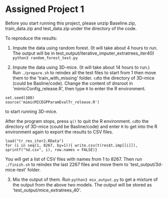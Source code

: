 # Assigned Project 1

Before you start running this project, please unzip Baseline.zip, train_data.zip and test_data.zip under the directory of the code. 

To reproduce the results:  
1. Impute the data using random forest. (It will take about 4 hours to run. The output will be in test_output/iterative_imputer_extratrees_iter40)
```python3 random_forest_test.py```

2. Impute the data using 3D-mice. (It will take about 14 hours to run.)  
Run ```./prepare.sh``` to reindex all the test files to start from 1 then move them to the 'train_with_missing' folder.
```cd```to the directory of 3D-mice (could be Basline/code). Change the content of dnsroot in 'mimicConfig_release.R', then type ```R``` to enter the R environment. 
```
set.seed(100)
source('mimicMICEGPParamEvalTr_release.R')
``` 
to start running 3D-mice. 

After the program stops, press ```q()``` to quit the R environment. 
```cd```to the directory of 3D-mice (could be Basline/code) and enter ```R``` to get into the R environment again to export the results to CSV files.
```
load("tr_res_iter2.RData")
for (i in seq(1, 8267, by=1)){ write.csv(t(res$t.imp[[i]]), sprintf("%d.csv", i), row.names = FALSE)}
```
You will get a list of CSV files with names from 1 to 8267. Then run ```./finish.sh``` to reindex the last 2267 files and move them to 
'test_output/3d-mice-test' folder. 

3. Mix the output of them.
Run ```python3 mix_output.py``` to get a mixture of the output from the above two models. The output will be stored as 'test_output/mice_extratrees_40'.
